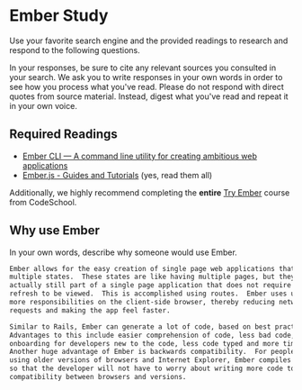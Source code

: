 # Ember Study

Use your favorite search engine and the provided readings to research and
respond to the following questions.

In your responses, be sure to cite any relevant sources you consulted in your
search. We ask you to write responses in your own words in order to see how you
process what you've read. Please do not respond with direct quotes from source
material. Instead, digest what you've read and repeat it in your own voice.

## Required Readings

-   [Ember CLI — A command line utility for creating ambitious web applications](http://ember-cli.com/user-guide/)
-   [Ember.js - Guides and Tutorials](https://guides.emberjs.com/v2.4.0/) (yes,
    read them all)

Additionally, we highly recommend completing the **entire** [Try
Ember](https://www.codeschool.com/courses/try-ember) course from CodeSchool.

## Why use Ember

In your own words, describe why someone would use Ember.

```md
Ember allows for the easy creation of single page web applications that have
multiple states.  These states are like having multiple pages, but they are
actually still part of a single page application that does not require a page
refresh to be viewed.  This is accomplished using routes.  Ember uses urls to display different routes that the developer has created.  In our previous projects, much of the work in our apps were done by the server.  Ember places
more responsibilities on the client-side browser, thereby reducing network
requests and making the app feel faster.

Similar to Rails, Ember can generate a lot of code, based on best practices.
Advantages to this include easier comprehension of code, less bad code, faster
onboarding for developers new to the code, less code typed and more time saved.
Another huge advantage of Ember is backwards compatibility.  For people still
using older versions of browsers and Internet Explorer, Ember compiles the code
so that the developer will not have to worry about writing more code to ensure
compatibility between browsers and versions.
```
